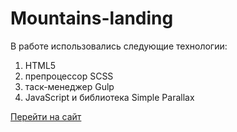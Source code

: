 # Mountains-landing

В работе использовались следующие технологии:

1) HTML5
2) препроцессор SCSS
3) таск-менеджер Gulp
4) JavaScript и библиотека Simple Parallax

[Перейти на сайт](https://lovemountains.netlify.app/)
 

